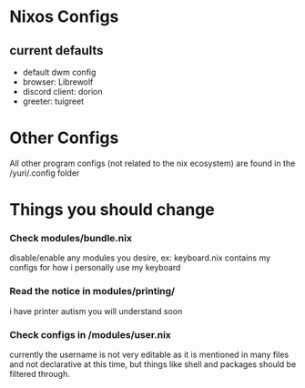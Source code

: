 # Nixos Configs
## current defaults
- default dwm config
- browser: Librewolf
- discord client: dorion
- greeter: tuigreet
# Other Configs
  All other program configs (not related to the nix ecosystem) are found in the /yuri/.config folder 
# Things you should change
### Check modules/bundle.nix
disable/enable any modules you desire, ex: keyboard.nix contains my configs for how i personally use my keyboard
### Read the notice in modules/printing/
i have printer autism you will understand soon
### Check configs in /modules/user.nix
currently the username is not very editable as it is mentioned in many files and not declarative at this time, but things like shell and packages should be filtered through.
